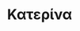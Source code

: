 ---
# Display name
title: Κατερίνα  
#homepage: https://github.com/alexandru-dinu/


# Username (this should match the folder name)
authors:
- katerina

# Organizational groups that you belong to (for People widget)
#   Set this to `[]` or comment out if you are not using People widget.
user_groups:
- Alumni

# Is this the primary user of the site?
superuser: false

# Role/position
role: Λογοθεραπεύτρια

# Organizations/Affiliations
organizations:
- name: ΑΤΕΙ Πατρών
  url: ""

εκπαίδευση:
  courses:
  - course: Πτυχίο στη Λογοθεραπεία
    institution: Stanford University
    year: 2012

# Enter email to display Gravatar (if Gravatar enabled in Config)
email: ""

---
